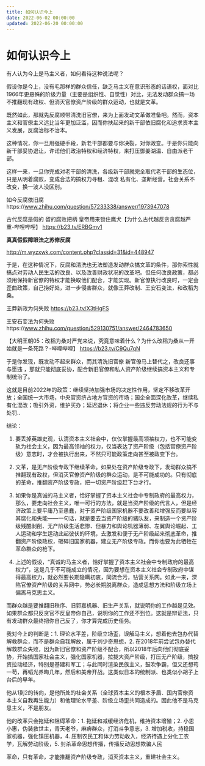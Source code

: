```yaml
---
title: 如何认识今上
date: 2022-06-02 00:00:00
updated: 2022-06-20 00:00:00
---
```


# 如何认识今上

有人认为今上是马主义者，如何看待这种说法呢？

假设你是今上，没有毛那样的群众信任，缺乏马主义在意识形态的话语权，面对比1966年更悬殊的阶级力量（主要是组织性、自觉性）对比，无法发动群众搞一场不推翻现有政权、但消灭官僚资产阶级的群众运动，也就是文革。

既然如此，那就先反腐顺带清洗旧官僚，来为上面发动文革做准备吧。然而，资本主义和官僚主义远比当年更加泛滥，因而你扶起来的新干部依旧腐化和追求资本主义发展，反腐治标不治本。

这种情况，你一旦用强硬手段，新老干部都要与你决裂，对你政变。于是你只能向新干部妥协退让，许诺他们政治特权和经济特权，来打压鄧姜湖温、自由派老干部。

这样一来，一旦你完成对老干部的清洗，各级新干部就完全取代老干部的生态位，只是从明着腐败，变成合法的搞权力寻租、混改 私有化、垄断经营。社会关系不改变，换一波人没区别。

如今反腐依旧腐https://www.zhihu.com/question/57233338/answer/1973947078

古代反腐是假的 留的腐败把柄 皇帝用来锁住鹰犬【为什么古代越反贪贪腐越严重-哔哩哔哩】 https://b23.tv/ERBGmy1

**真真假假障眼法之苏修反腐**

http://m.wyzxwk.com/content.php?classid=31&id=448947

于是，在这种情况下，反腐和清洗也无法塑造发动群众搞文革的条件，那你索性就搞点对劳动人民生活的改良、以及改善财政状况的改革吧。但任何改良政策，都必须用保持新官僚的特权才能换取他们配合，才能实现。新官僚执行改良时，一定会歪曲政策，自己捞好处，进一步侵害群众，就像王莽改制、王安石变法，和改稻为桑。

王莽新政为何失败 https://b23.tv/X3tHgFS

王安石变法为何失败https://www.zhihu.com/question/529130751/answer/2464783650

【大明王朝05：改稻为桑对严党来说，究竟意味着什么？为什么改稻为桑从一开始就是一条死路？-哔哩哔哩】 https://b23.tv/C9Qu7qN

于是你发现，既发动不起来群众，而其清洗旧官僚 新官僚马上替代之，改良还事与愿违 ，那就只能彻底妥协，配合新旧官僚和私人资产阶级继续搞资本主义和专制统治了。

这就是目前2022年的政策：继续坚持加强市场的决定性作用，坚定不移改革开放；全国统一大市场，中央官资挤占地方官资的市场；国企全面深化改革，继续私有化混改；吸引外资，维护买办；延迟退休；将企业一些违反劳动法规的行为不与处罚..

结论：

1. 要丢掉英雄史观，认清资本主义社会中，仅仅掌握最高领袖权力，也不可能变轨为社会主义，因为最高领袖的权力，仅当表达了资产阶级（包括官僚资产阶级）意志时，才会被执行出来，不然只可能政策走向甚至被政变下台。

2. 文革，是无产阶级专政下继续革命。如果处在资产阶级专政下，发动群众搞不推翻现有政权，但消灭官僚资产阶级的群众运动，是不可能成功的。只有彻底的革命，推翻资产阶级专政，把一切资产阶级赶下台才行。

3. 如果你是真诚的马主义者，恰好掌握了资本主义社会中专制政府的最高权力，那么，要走向社会主义，唯一可行的方法，就是当资产阶级的代言人，但是经济政策上要平庸乃至愚蠢，对于资产阶级国家机器不要改善和增强反而要纵容其腐化和失能——一句话，就是要去当资产阶级的猪队友，来制造一个资产阶级残酷剥削、无产阶级生活悲惨、但暴力和舆论机器薄弱、左翼舆论崛起、工人运动和学生运动此起彼伏的环境，去激发和便于无产阶级起来彻底革命，推翻资产阶级政权，砸碎旧国家机器，建立无产阶级专政。而你也要为此牺牲在革命群众的枪下。

4. 上述的假设，“真诚的马主义者，恰好掌握了资本主义社会中专制政府的最高权力”，这是几乎不可能成立的情况，因为要想在资本主义社会专制政府中谋得最高权力，就必然要长期隐瞒初衷，同流合污，钻营关系网。如此一来，深陷官僚资产阶级的关系网中，势必长期脱离群众，造成思想方法和阶级立场上偏离马克思主义。

而群众越是要推翻旧秩序、旧郭嘉机器、旧生产关系，就说明你的工作越是见效。如果群众都只反贪官不反皇帝你自己，说明你的工作还不到位。这就是辩证法，只有发动群众最终把你自己反了，你才算完成历史任务。

我对今上的判断是：1. 理论水平差，阶级立场歪，误解马主义，想着他去包办代替解救群众，而不是群众自我解放，属于刘少奇思想，2. 在2018年前尝试包办替代解救群众失败，因为新旧官僚和资产阶级不配合，所以2018年后向他们彻底妥协，开始搞国家社会主义，强化国家机器，拉拢大资产阶级，打压无产阶级，搞投资拉动经济，特别是基建和军工；与此同时渲染民族主义，鼓吹争霸，但又还想苟一苟，再韬光养晦几年，然后和美帝开战。这类似日本的统制派、也类似小胡子上台后的早年。

他从1到2的转向，是他所处的社会关系（全球资本主义的根本矛盾、国内官僚资本主义自我再生能力）和他理论水平差、阶级立场歪共同造成的。因此他不是马克思主义，不是朋友。

他的改革只会拖延和阻碍革命：1. 拖延和减缓经济危机，维持资本增殖；2. 小恩小惠，伪装救世主，青天老爷，麻痹群众，打消斗争意志，3. 增加税收，持稳国家机器，强化镇压机器，4. 压制农民工和体力劳动收入，经济待遇上分化工农学，瓦解劳动阶级，5. 封杀革命思想传播，传播反动思想欺骗人民

革命，只有革命，才能推翻资产阶级专政，消灭资本主义，重建社会主义。
